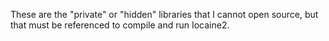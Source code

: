 These are the "private" or "hidden" libraries that I cannot open source, but
that must be referenced to compile and run Iocaine2.
